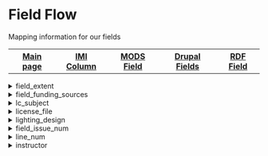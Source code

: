 <!DOCTYPE html>
<html>
<head>
	<H1>Field Flow</h1>
	<p>Mapping information for our fields</p>
</head>
<body>

<table style="width:100%">
		  <tr>
		    <th><a href="index.md">Main page</a></th>
			<th><a href="IMI.md">IMI Column</a></th>
		    <th><a href="MODS.md">MODS Field</a></th>
			<th><a href="DrupalFields.md">Drupal Fields</a></th>
		    <th><a href="RDF.md">RDF Field</a></th>
		  </tr>
		</table>
<details>
<summary>field_extent</summary>
	<p><b>Active field name (spreadsheet)</b>: field_extent</p>
	<p><b>Islandora 8 Field Name</b>: field_extent</p>
	<p><b>Islandora 8 Public Name</b>: Extent</p>
	<p><b>Drupal Field Name</b>: Extent/Text (plain)</p>
	<p><b>Migration Field Name</b>: extent</p>
	<p><b>Islandora 7 Field Name</b>: extent</p>
	<p><b>Islandora 7 Public Name</b>: N/A</p>
	<p><b>BePress Name</b>: N/A</p>
	<p><b>BePress Field Name</b>:N/A </p>
	<p><b>RDA</b>: 3.4</p>
	<p><b>MARC</b>: 300</p>
	<p><b>DACS</b>: 2.5</p>
	<p><b>EAD</b>: /physdesc/; /extent/</p>
	<p><b>MODS</b>: physicalDescription; extent</p>
	<p><b>RDF</b>: dcterms:extent</p>
	<p><b>Notes</b>: N/A</p>
	<p><b>updated</b>: 09/07/2022</p>
</details>
<details>
<summary>field_funding_sources</summary>
	<p><b>Active field name (spreadsheet)</b>: field_funding_sources</p>
	<p><b>Islandora 8 Field Name</b>: field_funding_sources</p>
	<p><b>Islandora 8 Public Name</b>: Funding</p>
	<p><b>Drupal Field Name</b>: Funding/Text(formatted, long)</p>
	<p><b>Migration Field Name</b>: funding_sources</p>
	<p><b>Islandora 7 Field Name</b>: funding_sources</p>
	<p><b>Islandora 7 Public Name</b>: Funder</p>
	<p><b>BePress Name</b>: funding_sources</p>
	<p><b>BePress Field Name</b>: Research Funding Source or OCS Program</p>
	<p><b>RDA</b>: 20.2, I.1</p>
	<p><b>MARC</b>: 526, 536</p>
	<p><b>DACS</b>: 5.2</p>
	<p><b>EAD</b>: /mandate/ or /mandates/?, /generalContext/?</p>
	<p><b>MODS</b>: name; namePart</p>
	<p><b>RDF</b>: rdau:P60451</p>
	<p><b>Notes</b>: </p>
	<p><b>Updated</b>: 9/9/2022</p>
</details>
<details>
<summary>lc_subject</summary>
	<p><b>Active field name (spreadsheet)</b> : N/A</p>
	<p><b>Islandora 8 Field Name</b> : N/A</p>
	<p><b>Islandora 8 Public Name</b> : N/A</p>
	<p><b>Drupal Field Name</b> : N/A</p>
	<p><b>Migration Field Name</b> : N/A</p>
	<p><b>Islandora 7 Field Name</b> : lc_subject</p>
	<p><b>Islandora 7 Public Name</b> : Subject Headings</p>
	<p><b>BePress Name</b> : lc_subject</p>
	<p><b>BePress Field Name</b> : Subjects</p>
	<p><b>RDA</b> : 16.2.2</p>
	<p><b>MARC</b> : 600; 610 ; 611; 650; 651</p>
	<p><b>DACS</b> : 2.3; 2.7; 3.1</p>
	<p><b>EAD</b> : /controlaccess//personalname relator="subject"/; /controlaccess//famname relator="subject"/; /controlaccess//corpname relator="subject"/; /controlaccess//title relator relator="subject"/; /controlaccess//subject/; /controlaccess//geogname relator="subject"/</p>
	<p><b>MODS</b> : subject--topic</p>
	<p><b>RDF</b> : N/A</p>
	<p><b>Notes</b> : Field deleted, absorbed by field_subject</p>
	<p><b>updated</b> : 10/13/2022</p>
</details>
<details>
<summary>license_file</summary>
	<p><b>Active field name (spreadsheet)</b> : license_file</p>
	<p><b>Islandora 8 Field Name</b> : license_file</p>
	<p><b>Islandora 8 Public Name</b> : N/A</p>
	<p><b>Drupal Field Name</b> : N/A</p>
	<p><b>Migration Field Name</b> : IMI/license_file</p>
	<p><b>Islandora 7 Field Name</b> : license_file</p>
	<p><b>Islandora 7 Public Name</b> : N/A</p>
	<p><b>BePress Name</b> : license_file</p>
	<p><b>BePress Field Name</b> : N/A</p>
	<p><b>RDA</b> : 4.4</p>
	<p><b>MARC</b> : 506</p>
	<p><b>DACS</b> : 4.1</p>
	<p><b>EAD</b> : /accessrestrict/</p>
	<p><b>MODS</b> : N/A</p>
	<p><b>RDF</b> : N/A</p>
	<p><b>Notes</b> : N/A</p>
	<p><b>updated</b> : 10/13/2022</p>
</details>
<details>
<summary>lighting_design</summary>
	<p><b>Active field name (spreadsheet)</b> : N/A</p>
	<p><b>Islandora 8 Field Name</b> : N/A</p>
	<p><b>Islandora 8 Public Name</b> : N/A</p>
	<p><b>Drupal Field Name</b> : N/A</p>
	<p><b>Migration Field Name</b> : N/A</p>
	<p><b>Islandora 7 Field Name</b> : lighting_design</p>
	<p><b>Islandora 7 Public Name</b> : Lighting Design</p>
	<p><b>BePress Name</b> : lighting_design</p>
	<p><b>BePress Field Name</b> : Lighting Design</p>
	<p><b>RDA</b> : 19.3; 20.2; 22.1</p>
	<p><b>MARC</b> : 700</p>
	<p><b>DACS</b> : N/A</p>
	<p><b>EAD</b> : N/A</p>
	<p><b>MODS</b> : name--namePart; role--roleTerm</p>
	<p><b>RDF</b> : N/A</p>
	<p><b>Notes</b> : Field deleted, absorbed by contributor role in field_linked_agent</p>
	<p><b>updated</b> : 10/13/2022</p>
</details>
<details>
<summary>field_issue_num</summary>
	<p><b>Active field name (spreadsheet)</b> : field_issue_num</p>
	<p><b>Islandora 8 Field Name</b> : field_issue_num</p>
	<p><b>Islandora 8 Public Name</b> : Issue</p>
	<p><b>Drupal Field Name</b> : Issue/Text(plain)</p>
	<p><b>Migration Field Name</b> : IMI/issue_num; IMI/issue</p>
	<p><b>Islandora 7 Field Name</b> : N/A</p>
	<p><b>Islandora 7 Public Name</b> : N/A</p>
	<p><b>BePress Name</b> : N/A</p>
	<p><b>BePress Field Name</b> : N/A</p>
	<p><b>RDA</b> : 2.3.2</p>
	<p><b>MARC</b> : 245 |n</p>
	<p><b>DACS</b> : N/A</p>
	<p><b>EAD</b> : N/A</p>
	<p><b>MODS</b> : part--detail--number</p>
	<p><b>RDF</b> : schema:issueNumber</p>
	<p><b>Notes</b> : </p>
	<p><b>updated</b> : 10/13/2022</p>
</details>
<details>
<summary>line_num</summary>
	<p><b>Active field name (spreadsheet)</b> : N/A</p>
	<p><b>Islandora 8 Field Name</b> : line_num</p>
	<p><b>Islandora 8 Public Name</b> : N/A</p>
	<p><b>Drupal Field Name</b> : N/A</p>
	<p><b>Migration Field Name</b> : IMI/line_num</p>
	<p><b>Islandora 7 Field Name</b> : line_num</p>
	<p><b>Islandora 7 Public Name</b> : N/A</p>
	<p><b>BePress Name</b> : N/A</p>
	<p><b>BePress Field Name</b> : N/A</p>
	<p><b>RDA</b> : N/A</p>
	<p><b>MARC</b> : N/A</p>
	<p><b>DACS</b> : N/A</p>
	<p><b>EAD</b> : N/A</p>
	<p><b>MODS</b> : N/A</p>
	<p><b>RDF</b> : N/A</p>
	<p><b>Notes</b> : </p>
	<p><b>updated</b> : 10/13/2022</p>
</details>
<details>
<summary>instructor</summary>
	<p><b>Active field name (spreadsheet)</b> : N/A</p>
	<p><b>Islandora 8 Field Name</b> : N/A</p>
	<p><b>Islandora 8 Public Name</b> : N/A</p>
	<p><b>Drupal Field Name</b> : N/A</p>
	<p><b>Migration Field Name</b> : N/A</p>
	<p><b>Islandora 7 Field Name</b> : instructor</p>
	<p><b>Islandora 7 Public Name</b> : Instructor(s)</p>
	<p><b>BePress Name</b> : instructor</p>
	<p><b>BePress Field Name</b> : Instructor</p>
	<p><b>RDA</b> : 20.2</p>
	<p><b>MARC</b> : 700</p>
	<p><b>DACS</b> : 12.1</p>
	<p><b>EAD</b> : /controlaccess//famname//persname/</p>
	<p><b>MODS</b> : name--namePart; role--roleTerm</p>
	<p><b>RDF</b> : N/A</p>
	<p><b>Notes</b> : Field deleted, see field_linked_agent</p>
	<p><b>updated</b> : 10/13/2022</p>
</details>
</body>
</html>
